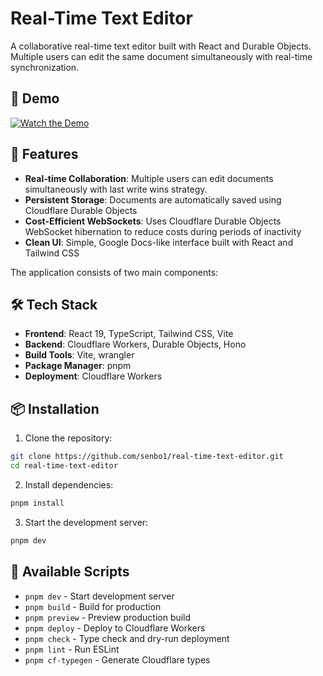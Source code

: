 # Real-Time Text Editor

A collaborative real-time text editor built with React and Durable Objects. Multiple users can edit the same document simultaneously with real-time synchronization.

## 🎥 Demo

[![Watch the Demo](https://img.youtube.com/vi/53e1DkrSiHs/0.jpg)](https://www.youtube.com/watch?v=53e1DkrSiHs)

## 🚀 Features

- **Real-time Collaboration**: Multiple users can edit documents simultaneously with last write wins strategy.
- **Persistent Storage**: Documents are automatically saved using Cloudflare Durable Objects
- **Cost-Efficient WebSockets**: Uses Cloudflare Durable Objects WebSocket hibernation to reduce costs during periods of inactivity
- **Clean UI**: Simple, Google Docs-like interface built with React and Tailwind CSS

The application consists of two main components:

## 🛠️ Tech Stack

- **Frontend**: React 19, TypeScript, Tailwind CSS, Vite
- **Backend**: Cloudflare Workers, Durable Objects, Hono
- **Build Tools**: Vite, wrangler
- **Package Manager**: pnpm
- **Deployment**: Cloudflare Workers

## 📦 Installation

1. Clone the repository:

```bash
git clone https://github.com/senbo1/real-time-text-editor.git
cd real-time-text-editor
```

2. Install dependencies:

```bash
pnpm install
```

3. Start the development server:

```bash
pnpm dev
```

## 📝 Available Scripts

- `pnpm dev` - Start development server
- `pnpm build` - Build for production
- `pnpm preview` - Preview production build
- `pnpm deploy` - Deploy to Cloudflare Workers
- `pnpm check` - Type check and dry-run deployment
- `pnpm lint` - Run ESLint
- `pnpm cf-typegen` - Generate Cloudflare types
